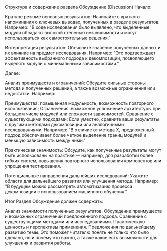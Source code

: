 Структура и содержание раздела Обсуждение (Discussion)
Начало:

Краткое резюме основных результатов:
Начинайте с краткого напоминания о ключевых выводах, полученных в разделе результатов. Например:
"В ходе исследования было выявлено, что выделенные модули обладают высокой степенью независимости и могут использоваться как самостоятельные решения."

Интерпретация результатов:
Объясните значение полученных данных и их влияние на предмет исследования. Например:
"Это подтверждает эффективность выбранного подхода к декомпозиции, позволяющего выделять модули с минимальными зависимостями."

Далее:

Анализ преимуществ и ограничений:
Обсудите сильные стороны метода и полученных решений, а также возможные ограничения или недостатки. Например:

Преимущества: повышенная модульность, возможность повторного использования;
Ограничения: возможное усложнение архитектуры при большом числе модулей или сложности зависимостей.
Сравнение с существующими подходами:
Если уместно, сравните ваши результаты с другими методами декомпозиции или аналогичными исследованиями. Например:
"В отличие от метода X, предложенный подход обеспечивает более четкое выделение границ модулей и меньшую зависимость между ними."

Практическая значимость:
Обсудите, как полученные результаты могут быть использованы на практике — например, для разработки более гибких систем, повышения повторного использования компонентов или упрощения тестирования.

Потенциальные направления дальнейших исследований:
Укажите области для дальнейшего развития или улучшения метода. Например:
"В будущем можно рассмотреть автоматизацию процесса декомпозиции с использованием машинного обучения."

Итог
Раздел Обсуждение должен содержать:

Анализ значимости полученных результатов.
Обсуждение преимуществ и возможных ограничений предложенного подхода.
Сравнение с существующими методами или исследованиями.
Практическую ценность и перспективы применения.
Предложения по дальнейшему развитию темы.
Это поможет читателю понять не только что было сделано, но и почему это важно, а также какие есть возможности для улучшения и развития работы.
